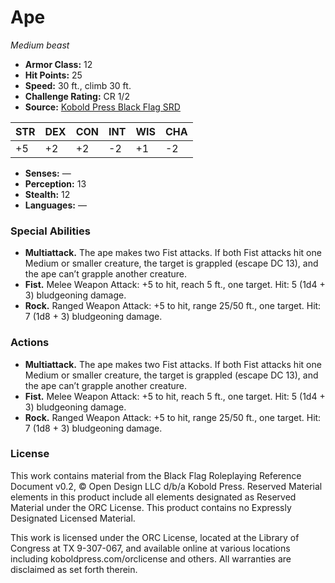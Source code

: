 # Ape

*Medium beast*

- **Armor Class:** 12
- **Hit Points:** 25
- **Speed:** 30 ft., climb 30 ft.
- **Challenge Rating:** CR 1/2
- **Source:** [Kobold Press Black Flag SRD](https://koboldpress.com/black-flag-roleplaying/)

| STR | DEX | CON | INT | WIS | CHA |
| --- | --- | --- | --- | --- | --- |
| +5 | +2 | +2 | -2 | +1 | -2 |

- **Senses:** —
- **Perception:** 13
- **Stealth:** 12
- **Languages:** —

### Special Abilities

- **Multiattack.** The ape makes two Fist attacks. If both Fist attacks hit one Medium or smaller creature, the target is grappled (escape DC 13), and the ape can’t grapple another creature.
- **Fist.** Melee Weapon Attack: +5 to hit, reach 5 ft., one target. Hit: 5 (1d4 + 3) bludgeoning damage.
- **Rock.** Ranged Weapon Attack: +5 to hit, range 25/50 ft., one target. Hit: 7 (1d8 + 3) bludgeoning damage.

### Actions

- **Multiattack.** The ape makes two Fist attacks. If both Fist attacks hit one Medium or smaller creature, the target is grappled (escape DC 13), and the ape can’t grapple another creature.
- **Fist.** Melee Weapon Attack: +5 to hit, reach 5 ft., one target. Hit: 5 (1d4 + 3) bludgeoning damage.
- **Rock.** Ranged Weapon Attack: +5 to hit, range 25/50 ft., one target. Hit: 7 (1d8 + 3) bludgeoning damage.

### License

This work contains material from the Black Flag Roleplaying Reference Document v0.2, © Open Design LLC d/b/a Kobold Press. Reserved Material elements in this product include all elements designated as Reserved Material under the ORC License. This product contains no Expressly Designated Licensed Material.

This work is licensed under the ORC License, located at the Library of Congress at TX 9-307-067, and available online at various locations including koboldpress.com/orclicense and others. All warranties are disclaimed as set forth therein.

